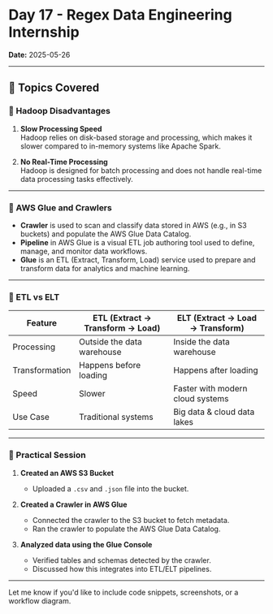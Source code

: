 
# **Day 17 - Regex Data Engineering Internship**
**Date:** 2025-05-26

---

## 🧠 **Topics Covered**

### 🔴 Hadoop Disadvantages
1. **Slow Processing Speed**  
   Hadoop relies on disk-based storage and processing, which makes it slower compared to in-memory systems like Apache Spark.

2. **No Real-Time Processing**  
   Hadoop is designed for batch processing and does not handle real-time data processing tasks effectively.

---

### 🔵 AWS Glue and Crawlers
- **Crawler** is used to scan and classify data stored in AWS (e.g., in S3 buckets) and populate the AWS Glue Data Catalog.
- **Pipeline** in AWS Glue is a visual ETL job authoring tool used to define, manage, and monitor data workflows.
- **Glue** is an ETL (Extract, Transform, Load) service used to prepare and transform data for analytics and machine learning.

---

### 🔁 ETL vs ELT

| Feature | ETL (Extract → Transform → Load) | ELT (Extract → Load → Transform) |
|--------|----------------------------------|----------------------------------|
| Processing | Outside the data warehouse | Inside the data warehouse |
| Transformation | Happens before loading | Happens after loading |
| Speed | Slower | Faster with modern cloud systems |
| Use Case | Traditional systems | Big data & cloud data lakes |

---

### 🔗 Practical Session

1. **Created an AWS S3 Bucket**
   - Uploaded a `.csv` and `.json` file into the bucket.

2. **Created a Crawler in AWS Glue**
   - Connected the crawler to the S3 bucket to fetch metadata.
   - Ran the crawler to populate the AWS Glue Data Catalog.

3. **Analyzed data using the Glue Console**
   - Verified tables and schemas detected by the crawler.
   - Discussed how this integrates into ETL/ELT pipelines.

---

Let me know if you'd like to include code snippets, screenshots, or a workflow diagram.
